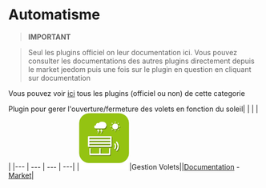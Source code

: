 
# Automatisme


>**IMPORTANT**

>Seul les plugins officiel on leur documentation ici. Vous pouvez consulter les documentations des autres plugins directement depuis le market jeedom puis une fois sur le plugin en question en cliquant sur documentation


Vous pouvez voir [ici](https://market.jeedom.com/index.php?v=d&p=market&type=plugin&categorie=automatisation) tous les plugins (officiel ou non) de cette categorie

Plugin pour gerer l'ouverture/fermeture des volets en fonction du soleil| | | | |
|--- | --- | --- | ---|
|<img src="sunshutter/sunshutter_icon.png" width="100" />|Gestion Volets||[Documentation](sunshutter/index.md) - [Market](https://market.jeedom.com/index.php?v=d&p=market_display&id=3793)|
